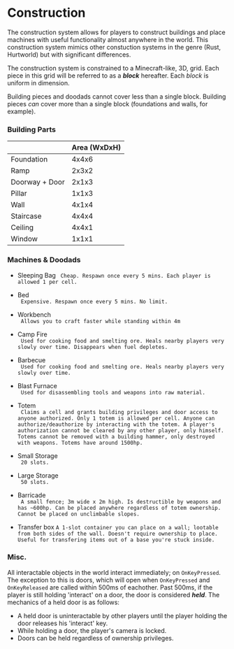 # Construction #
The construction system allows for players to construct buildings and place machines with useful functionality almost anywhere in the world. This construction system mimics other constuction systems in the genre (Rust, Hurtworld) but with significant differences.

The construction system is constrained to a Minecraft-like, 3D, grid. Each piece in this grid will be referred to as a ***block*** hereafter. Each *block* is uniform in dimension.

Building pieces and doodads cannot cover less than a single block. Building pieces *can* cover more than a single block (foundations and walls, for example).


### Building Parts ###
|                   | Area (WxDxH)  |
| ----------------- | ------------- |
| Foundation        | 4x4x6         |
| Ramp              | 2x3x2         |
| Doorway + Door    | 2x1x3         |
| Pillar            | 1x1x3         |
| Wall              | 4x1x4         |
| Staircase         | 4x4x4         |
| Ceiling           | 4x4x1         |
| Window            | 1x1x1         |


### Machines & Doodads ###
 - Sleeping Bag 
 ` Cheap. Respawn once every 5 mins. Each player is allowed 1 per cell.`

 - Bed  
 ` Expensive. Respawn once every 5 mins. No limit.`

 - Workbench  
 ` Allows you to craft faster while standing within 4m`

 - Camp Fire  
 ` Used for cooking food and smelting ore. Heals nearby players very slowly over time. Disappears when fuel depletes.`

 - Barbecue  
 ` Used for cooking food and smelting ore. Heals nearby players very slowly over time.`

 - Blast Furnace  
 ` Used for disassembling tools and weapons into raw material.`
 
 - Totem  
 ` Claims a cell and grants building privileges and door access to anyone authorized. Only 1 totem is allowed per cell. Anyone can authorize/deauthorize by interacting with the totem. A player's authorization cannot be cleared by any other player, only himself. Totems cannot be removed with a building hammer, only destroyed with weapons. Totems have around 1500hp.`

 - Small Storage  
 ` 20 slots.`
 
 - Large Storage  
 ` 50 slots.`

 - Barricade  
 ` A small fence; 3m wide x 2m high. Is destructible by weapons and has ~600hp. Can be placed anywhere regardless of totem ownership. Cannot be placed on unclimbable slopes.`

 - Transfer box
 ` A 1-slot container you can place on a wall; lootable from both sides of the wall. Doesn't require ownership to place. Useful for transfering items out of a base you're stuck inside. `


### Misc. ###
All interactable objects in the world interact immediately; on `OnKeyPressed`. The exception to this is doors, which will open when `OnKeyPressed` and `OnKeyReleased` are called within 500ms of eachother. Past 500ms, if the player is still holding 'interact' on a door, the door is considered ***held***. The mechanics of a held door is as follows:
 - A held door is uninteractable by other players until the player holding the door releases his 'interact' key.
 - While holding a door, the player's camera is locked.
 - Doors can be held regardless of ownership privileges.